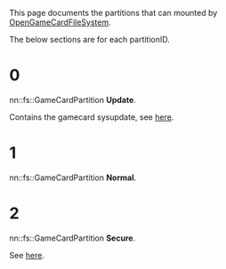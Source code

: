 This page documents the partitions that can mounted by
[OpenGameCardFileSystem](Filesystem%20services#OpenGameCardFileSystem.md##OpenGameCardFileSystem "wikilink").

The below sections are for each partitionID.

# 0

nn::fs::GameCardPartition **Update**.

Contains the gamecard sysupdate, see
[here](Gamecard%20Format.md "wikilink").

# 1

nn::fs::GameCardPartition **Normal**.

# 2

nn::fs::GameCardPartition **Secure**.

See [here](Gamecard%20Format.md "wikilink").
